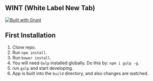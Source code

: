 WINT (White Label New Tab)
--------------------------
[![Built with Grunt](https://cdn.gruntjs.com/builtwith.png)](http://gruntjs.com/)

## First Installation

1. Clone repo.
2. Run `npm install`.
3. Run `bower install`.
4. You will need `Gulp` installed globally. Do this by: `npm i gulp -g`.
5. run `gulp` and start developing.
6. App is built into the `build` directory, and also changes are watched.
